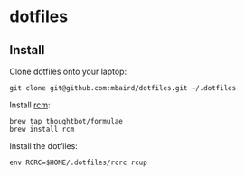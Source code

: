 dotfiles
==============

Install
-------

Clone dotfiles onto your laptop:

    git clone git@github.com:mbaird/dotfiles.git ~/.dotfiles

Install [rcm](https://github.com/thoughtbot/rcm):

    brew tap thoughtbot/formulae
    brew install rcm

Install the dotfiles:

    env RCRC=$HOME/.dotfiles/rcrc rcup
